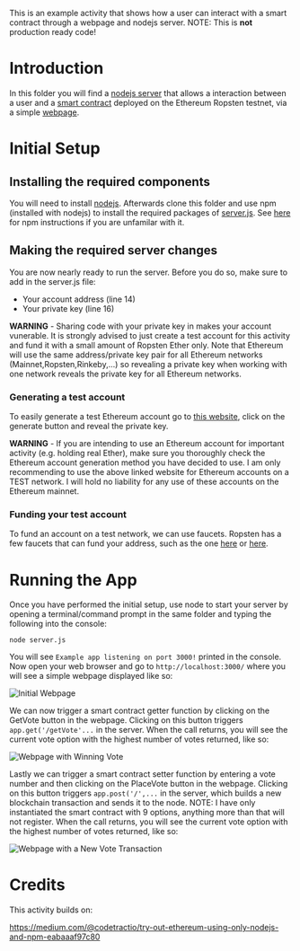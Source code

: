 This is an example activity that shows how a user can interact with a smart contract through a webpage and nodejs server. NOTE: This is **not** production ready code!

# Introduction

In this folder you will find a [nodejs server](https://github.com/Luker501/WebsiteNodejsBlockchain/blob/master/WithRopstenTestNet/server.js) that allows a interaction between a user and a [smart contract](https://github.com/Luker501/WebsiteNodejsBlockchain/blob/master/WithRopstenTestNet/ballot.sol) deployed on the Ethereum Ropsten testnet, via a simple [webpage](https://github.com/Luker501/WebsiteNodejsBlockchain/blob/master/WithRopstenTestNet/views/index.ejs).

# Initial Setup

## Installing the required components

You will need to install [nodejs](https://nodejs.org/en/). Afterwards clone this folder and use npm (installed with nodejs) to install the required packages of [server.js](https://github.com/Luker501/WebsiteNodejsBlockchain/blob/master/WithRopstenTestNet/server.js). See [here](https://docs.npmjs.com/downloading-and-installing-packages-locally) for npm instructions if you are unfamilar with it.

## Making the required server changes

You are now nearly ready to run the server. Before you do so, make sure to add in the server.js file:

* Your account address (line 14)
* Your private key (line 16)

**WARNING** - Sharing code with your private key in makes your account vunerable. It is strongly advised to just create a test account for this activity and fund it with a small amount of Ropsten Ether only. Note that Ethereum will use the same address/private key pair for all Ethereum networks (Mainnet,Ropsten,Rinkeby,...) so revealing a private key when working with one network reveals the private key for all Ethereum networks.

### Generating a test account

To easily generate a test Ethereum account go to [this website](https://vanity-eth.tk/), click on the generate button and reveal the private key.

**WARNING** - If you are intending to use an Ethereum account for important activity (e.g. holding real Ether), make sure you thoroughly check the Ethereum account generation method you have decided to use. I am only recommending to use the above linked website for Ethereum accounts on a TEST network. I will hold no liability for any use of these accounts on the Ethereum mainnet.

### Funding your test account

To fund an account on a test network, we can use faucets. Ropsten has a few faucets that can fund your address, such as the one [here](https://faucet.metamask.io/) or [here](https://faucet.ropsten.be/).

# Running the App

Once you have performed the initial setup, use node to start your server by opening a terminal/command prompt in the same folder and typing the following into the console:

```
node server.js
```
You will see `Example app listening on port 3000!` printed in the console. Now open your web browser and go to `http://localhost:3000/` where you will see a simple webpage displayed like so:

![Initial Webpage](webpagePics/One.png)

We can now trigger a smart contract getter function by clicking on the GetVote button in the webpage. Clicking on this button triggers `app.get('/getVote'...` in the server. When the call returns, you will see the current vote option with the highest number of votes returned, like so:

![Webpage with Winning Vote](webpagePics/Two.png)

Lastly we can trigger a smart contract setter function by entering a vote number and then clicking on the PlaceVote button in the webpage. Clicking on this button triggers `app.post('/',...` in the server, which builds a new blockchain transaction and sends it to the node. NOTE: I have only instantiated the smart contract with 9 options, anything more than that will not register. When the call returns, you will see the current vote option with the highest number of votes returned, like so:

![Webpage with a New Vote Transaction](webpagePics/Three.png)


# Credits

This activity builds on:

https://medium.com/@codetractio/try-out-ethereum-using-only-nodejs-and-npm-eabaaaf97c80
